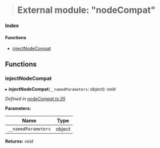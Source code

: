> # External module: "nodeCompat"

### Index

#### Functions

* [injectNodeCompat](_nodecompat_.md#injectnodecompat)

## Functions

###  injectNodeCompat

▸ **injectNodeCompat**(`__namedParameters`: object): *void*

*Defined in [nodeCompat.ts:35](https://github.com/polkadot-js/api/blob/71c5920/packages/api/src/nodeCompat.ts#L35)*

**Parameters:**

Name | Type |
------ | ------ |
`__namedParameters` | object |

**Returns:** *void*